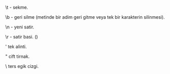 \t - sekme.

\b - geri silme (metinde bir adim geri gitme veya tek bir karakterin silinmesi).

\n - yeni satir.

\r - satir basi. ()

\' tek alinti.

\" cift tirnak.

\\ ters egik cizgi.